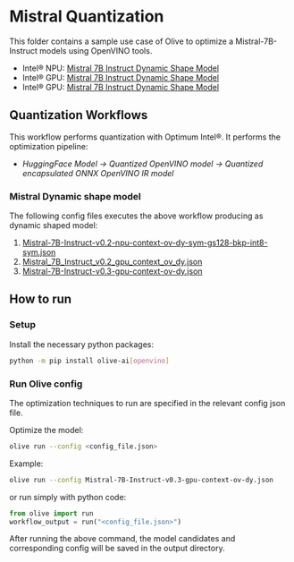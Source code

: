 # Mistral Quantization

This folder contains a sample use case of Olive to optimize a Mistral-7B-Instruct models using OpenVINO tools.

- Intel® NPU: [Mistral 7B Instruct Dynamic Shape Model](https://huggingface.co/mistralai/Mistral-7B-Instruct-v0.2)
- Intel® GPU: [Mistral 7B Instruct Dynamic Shape Model](https://huggingface.co/mistralai/Mistral-7B-Instruct-v0.2)
- Intel® GPU: [Mistral 7B Instruct Dynamic Shape Model](https://huggingface.co/mistralai/Mistral-7B-Instruct-v0.3)

## Quantization Workflows

This workflow performs quantization with Optimum Intel®. It performs the optimization pipeline:

- *HuggingFace Model -> Quantized OpenVINO model -> Quantized encapsulated ONNX OpenVINO IR model*

### Mistral Dynamic shape model

The following config files executes the above workflow producing as dynamic shaped model:

1. [Mistral-7B-Instruct-v0.2-npu-context-ov-dy-sym-gs128-bkp-int8-sym.json](Mistral-7B-Instruct-v0.2-npu-context-ov-dy-sym-gs128-bkp-int8-sym.json)
2. [Mistral_7B_Instruct_v0.2_gpu_context_ov_dy.json](Mistral_7B_Instruct_v0.2_gpu_context_ov_dy.json)
3. [Mistral-7B-Instruct-v0.3-gpu-context-ov-dy.json](Mistral-7B-Instruct-v0.3-gpu-context-ov-dy.json)


## How to run

### Setup

Install the necessary python packages:

```bash
python -m pip install olive-ai[openvino]
```

### Run Olive config

The optimization techniques to run are specified in the relevant config json file.

Optimize the model:

```bash
olive run --config <config_file.json>
```

Example:

```bash
olive run --config Mistral-7B-Instruct-v0.3-gpu-context-ov-dy.json
```

or run simply with python code:

```python
from olive import run
workflow_output = run("<config_file.json>")
```

After running the above command, the model candidates and corresponding config will be saved in the output directory.
